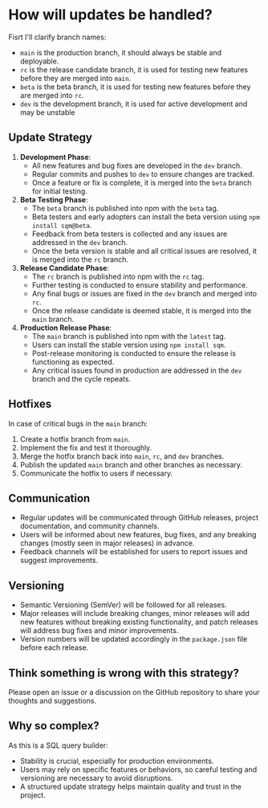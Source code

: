 # How will updates be handled?

Fisrt I'll clarify branch names:
- `main` is the production branch, it should always be stable and deployable.
- `rc` is the release candidate branch, it is used for testing new features before they are merged into `main`.
- `beta` is the beta branch, it is used for testing new features before they are merged into `rc`.
- `dev` is the development branch, it is used for active development and may be unstable

## Update Strategy
1. **Development Phase**:
   - All new features and bug fixes are developed in the `dev` branch.
   - Regular commits and pushes to `dev` to ensure changes are tracked.
   - Once a feature or fix is complete, it is merged into the `beta` branch for initial testing.
2. **Beta Testing Phase**:
   - The `beta` branch is published into npm with the `beta` tag.
   - Beta testers and early adopters can install the beta version using `npm install sqm@beta`.
   - Feedback from beta testers is collected and any issues are addressed in the `dev` branch.
   - Once the beta version is stable and all critical issues are resolved, it is merged into the `rc` branch.
3. **Release Candidate Phase**:
   - The `rc` branch is published into npm with the `rc` tag.
   - Further testing is conducted to ensure stability and performance.
   - Any final bugs or issues are fixed in the `dev` branch and merged into `rc`.
   - Once the release candidate is deemed stable, it is merged into the `main` branch.
4. **Production Release Phase**:
   - The `main` branch is published into npm with the `latest` tag.
   - Users can install the stable version using `npm install sqm`.
   - Post-release monitoring is conducted to ensure the release is functioning as expected.
   - Any critical issues found in production are addressed in the `dev` branch and the cycle repeats.

## Hotfixes
In case of critical bugs in the `main` branch:
1. Create a hotfix branch from `main`.
2. Implement the fix and test it thoroughly.
3. Merge the hotfix branch back into `main`, `rc`, and `dev` branches.
4. Publish the updated `main` branch and other branches as necessary.
5. Communicate the hotfix to users if necessary.

## Communication
- Regular updates will be communicated through GitHub releases, project documentation, and community channels.
- Users will be informed about new features, bug fixes, and any breaking changes (mostly seen in major releases) in advance.
- Feedback channels will be established for users to report issues and suggest improvements.

## Versioning
- Semantic Versioning (SemVer) will be followed for all releases.
- Major releases will include breaking changes, minor releases will add new features without breaking existing functionality, and patch releases will address bug fixes and minor improvements.
- Version numbers will be updated accordingly in the `package.json` file before each release.

## Think something is wrong with this strategy?
Please open an issue or a discussion on the GitHub repository to share your thoughts and suggestions.

## Why so complex?
As this is a SQL query builder:
- Stability is crucial, especially for production environments.
- Users may rely on specific features or behaviors, so careful testing and versioning are necessary to avoid disruptions.
- A structured update strategy helps maintain quality and trust in the project.
